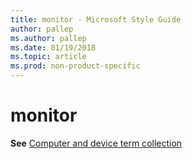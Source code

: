 ```yaml
---
title: monitor - Microsoft Style Guide
author: pallep
ms.author: pallep
ms.date: 01/19/2018
ms.topic: article
ms.prod: non-product-specific
---
```


# monitor

**See** [Computer and device term collection](/style-guide/a-z-word-list-term-collections/term-collections/computer-device-terms)
